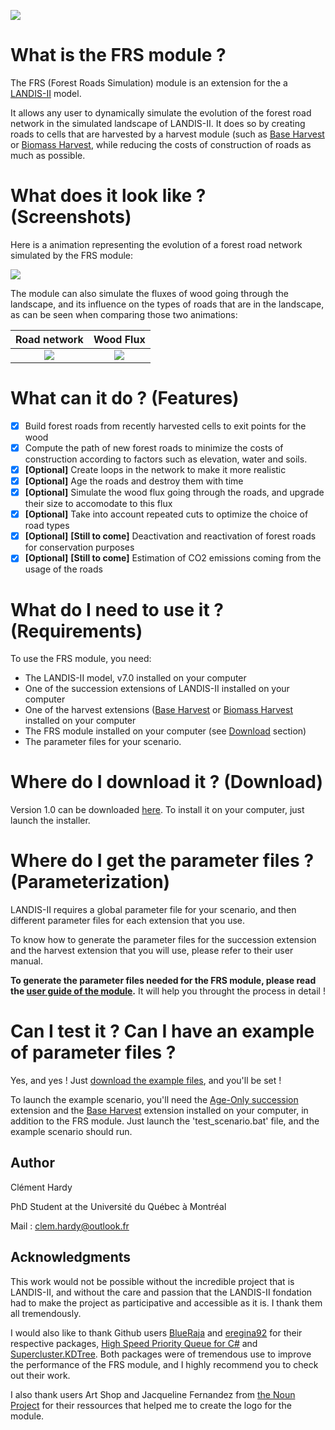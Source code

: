 ![](https://raw.githubusercontent.com/Klemet/LANDIS-II-Forest-Roads-Simulation-module/master/docs/Logo%20Module%20FRS.png)

# What is the FRS module ?

The FRS (Forest Roads Simulation) module is an extension for the a [LANDIS-II](http://www.landis-ii.org/) model.

It allows any user to dynamically simulate the evolution of the forest road network in the simulated landscape of LANDIS-II. It does so by creating roads to cells that are harvested by a harvest module (such as [Base Harvest](http://www.landis-ii.org/extensions/base-harvest) or [Biomass Harvest](http://www.landis-ii.org/extensions/biomass-harvest), while reducing the costs of construction of roads as much as possible.

# What does it look like ? (Screenshots)

Here is a animation representing the evolution of a forest road network simulated by the FRS module:

![](https://raw.githubusercontent.com/Klemet/LANDIS-II-Forest-Roads-Simulation-module/master/screenshots/PythonAnimation_Road_network_output.gif)

The module can also simulate the fluxes of wood going through the landscape, and its influence on the types of roads that are in the landscape, as can be seen when comparing those two animations:


| Road network                                             | Wood Flux                                             |
|:--------------------------------------------------------:|:-----------------------------------------------------:|
| ![](https://raw.githubusercontent.com/Klemet/LANDIS-II-Forest-Roads-Simulation-module/master/screenshots/PythonAnimation_Road_network_output.gif) | ![](https://raw.githubusercontent.com/Klemet/LANDIS-II-Forest-Roads-Simulation-module/master/screenshots/PythonAnimation_Wood_Flux_output.gif) |

# What can it do ? (Features)

- [x] Build forest roads from recently harvested cells to exit points for the wood
- [x] Compute the path of new forest roads to minimize the costs of construction according to factors such as elevation, water and soils.
- [x] **[Optional]** Create loops in the network to make it more realistic
- [x] **[Optional]** Age the roads and destroy them with time
- [x] **[Optional]** Simulate the wood flux going through the roads, and upgrade their size to accomodate to this flux
- [x] **[Optional]** Take into account repeated cuts to optimize the choice of road types
- [x] **[Optional]** **[Still to come]** Deactivation and reactivation of forest roads for conservation purposes
- [x] **[Optional]** **[Still to come]** Estimation of CO2 emissions coming from the usage of the roads

# What do I need to use it ? (Requirements)

To use the FRS module, you need:

- The LANDIS-II model, v7.0 installed on your computer
- One of the succession extensions of LANDIS-II installed on your computer
- One of the harvest extensions ([Base Harvest](http://www.landis-ii.org/extensions/base-harvest) or [Biomass Harvest](http://www.landis-ii.org/extensions/biomass-harvest) installed on your computer
- The FRS module installed on your computer (see [Download](#Where-do-I-download-it-?-(Download)) section)
- The parameter files for your scenario.

# Where do I download it ? (Download)

Version 1.0 can be downloaded [here](https://github.com/Klemet/LANDIS-II-Forest-Roads-Simulation-module/releases/tag/1.0). To install it on your computer, just launch the installer.

# Where do I get the parameter files ? (Parameterization)

LANDIS-II requires a global parameter file for your scenario, and then different parameter files for each extension that you use.

To know how to generate the parameter files for the succession extension and the harvest extension that you will use, please refer to their user manual.

**To generate the parameter files needed for the FRS module, please read the [user guide of the module](https://raw.githubusercontent.com/Klemet/LANDIS-II-Forest-Roads-Simulation-module/master/LANDIS-II%20Forest%20Roads%20Simulation%20v1.0%20User%20Guide.pdf).** It will help you throught the process in detail !

# Can I test it ? Can I have an example of parameter files ?

Yes, and yes ! Just [download the example files](https://downgit.github.io/#/home?url=https://github.com/Klemet/LANDIS-II-Forest-Roads-Simulation-module/tree/master/Examples), and you'll be set !

To launch the example scenario, you'll need the [Age-Only succession](http://www.landis-ii.org/extensions/age-only-succession) extension and the [Base Harvest](http://www.landis-ii.org/extensions/base-harvest) extension installed on your computer, in addition to the FRS module. Just launch the 'test_scenario.bat' file, and the example scenario should run.

## Author

Clément Hardy

PhD Student at the Université du Québec à Montréal

Mail : clem.hardy@outlook.fr

## Acknowledgments

This work would not be possible without the incredible project that is LANDIS-II, and without the care and passion that the LANDIS-II fondation had to make the project as participative and accessible as it is. I thank them all tremendously.

I would also like to thank Github users [BlueRaja](https://github.com/BlueRaja) and [eregina92](https://github.com/eregina92/) for their respective packages, [High Speed Priority Queue for C#](https://github.com/BlueRaja/High-Speed-Priority-Queue-for-C-Sharp) and [Supercluster.KDTree](https://github.com/eregina92/Supercluster.KDTree). Both packages were of tremendous use to improve the performance of the FRS module, and I highly recommend you to check out their work.

I also thank users Art Shop and Jacqueline Fernandez from [the Noun Project](https://thenounproject.com/) for their ressources that helped me to create the logo for the module.
